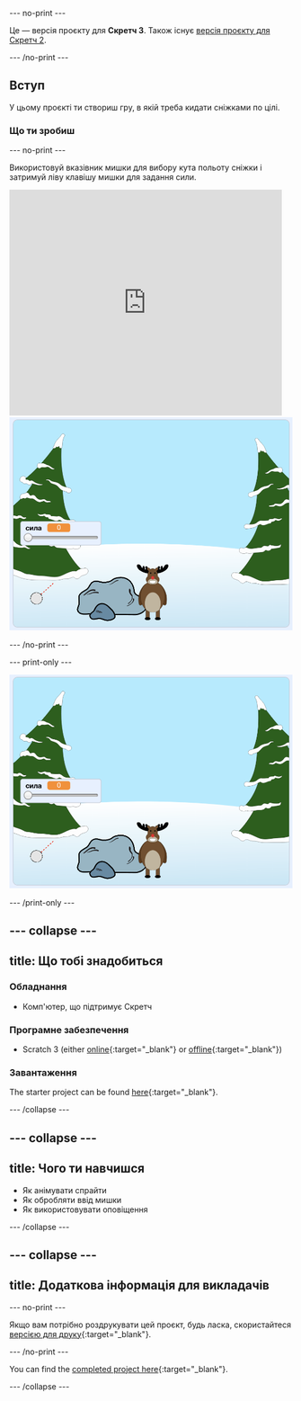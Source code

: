 --- no-print ---

Це — версія проєкту для **Скретч 3**. Також існує [версія проєкту для Скретч 2](https://projects.raspberrypi.org/en/projects/snowball-fight-scratch2).

--- /no-print ---

## Вступ

У цьому проєкті ти створиш гру, в якій треба кидати сніжками по цілі.

### Що ти зробиш

--- no-print ---

Використовуй вказівник мишки для вибору кута польоту сніжки і затримуй ліву клавішу мишки для задання сили.

<div class="scratch-preview">
  <iframe allowtransparency="true" width="485" height="402" src="https://scratch.mit.edu/projects/embed/302159331/?autostart=true" frameborder="0" scrolling="no"></iframe>
  <img src="images/snow-final.png">
</div>

--- /no-print ---

--- print-only ---

![завершений проєкт](images/snow-final.png)

--- /print-only ---

--- collapse ---
---
title: Що тобі знадобиться
---

### Обладнання

+ Комп'ютер, що підтримує Скретч

### Програмне забезпечення

+ Scratch 3 (either [online](https://rpf.io/scratchon){:target="_blank"} or [offline](https://rpf.io/scratchoff){:target="_blank"})

### Завантаження

The starter project can be found [here](https://rpf.io/p/en/snowball-fight-go){:target="_blank"}.

--- /collapse ---

--- collapse ---
---
title: Чого ти навчишся
---

- Як анімувати спрайти
- Як обробляти ввід мишки
- Як використовувати оповіщення

--- /collapse ---

--- collapse ---
---
title: Додаткова інформація для викладачів
---

--- no-print ---

Якщо вам потрібно роздрукувати цей проєкт, будь ласка, скористайтеся [версією для друку](https://projects.raspberrypi.org/en/projects/snowball-fight/print){:target="_blank"}.

--- /no-print ---

You can find the [completed project here](https://rpf.io/p/en/snowball-fight-get){:target="_blank"}.

--- /collapse ---
